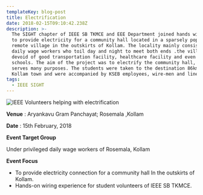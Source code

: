 ```yaml
---
templateKey: blog-post
title: Electrification
date: 2018-02-15T09:10:42.238Z
description: >-
  The SIGHT chapter of IEEE SB TKMCE and EEE Department joined hands with KSEB
  to provide electricity for a community hall located in a sparsely populated
  remote village in the outskirts of Kollam. The locality mainly consisted of
  daily wage workers who toil day and night to meet both ends .the village is
  devoid of good transportation facility, healthcare facility and even proper
  schools. The aim of the project was to electrify the community hall, which
  serves many purposes. The students were taken to the destination 86kms from
  Kollam town and were accompanied by KSEB employees, wire-men and line-men.
tags:
  - IEEE SIGHT
---
```



![IEEE Volunteers helping with electrification](/img/electrification.jpg)

**Venue** : Aryankavu Gram Panchayat; Rosemala ,Kollam

**Date** : 15th February, 2018

**Event Target Group**

Under privileged daily wage workers of Rosemala, Kollam

**Event Focus**   

* To provide electricity connection for a community hall In the outskirts of  Kollam.
* Hands-on wiring experience for student volunteers of IEEE SB TKMCE.
